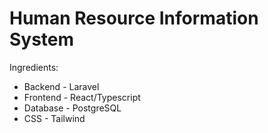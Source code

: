 # Human Resource Information System

Ingredients:

* Backend - Laravel
* Frontend - React/Typescript
* Database - PostgreSQL
* CSS - Tailwind
